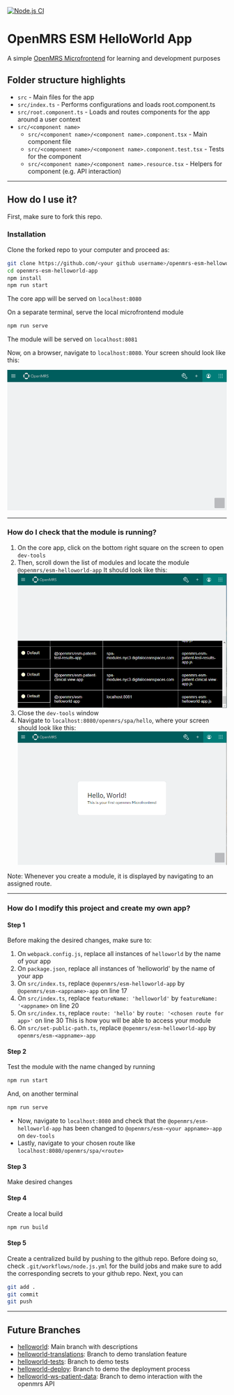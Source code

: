 [![Node.js CI](https://github.com/ivanruby/openmrs-esm-helloworld-app/actions/workflows/node.js.yml/badge.svg)](https://github.com/ivanruby/openmrs-esm-helloworld-app/actions/workflows/node.js.yml)

# OpenMRS ESM HelloWorld App

A simple [OpenMRS Microfrontend](https://wiki.openmrs.org/display/projects/Frontend+-+SPA+and+Microfrontends) for learning and development purposes

## Folder structure highlights

- `src` - Main files for the app
- `src/index.ts` - Performs configurations and loads root.component.ts
- `src/root.component.ts` - Loads and routes components for the app around a user context
- `src/<component name>`
  - `src/<component name>/<component name>.component.tsx` - Main component file
  - `src/<component name>/<component name>.component.test.tsx` - Tests for the component
  - `src/<component name>/<component name>.resource.tsx` - Helpers for component (e.g. API interaction)

---

## How do I use it?

First, make sure to fork this repo.

### Installation

Clone the forked repo to your computer and proceed as:

```sh
git clone https://github.com/<your github username>/openmrs-esm-helloworld-app.git
cd openmrs-esm-helloworld-app
npm install
npm run start
```

The core app will be served on `localhost:8080`

On a separate terminal, serve the local microfrontend module

```sh
npm run serve
```

The module will be served on `localhost:8081`

Now, on a browser, navigate to `localhost:8080`. Your screen should look like this:

![Home screen](SCREENSHOT_home.png)

---

### How do I check that the module is running?

1. On the core app, click on the bottom right square on the screen to open `dev-tools`
2. Then, scroll down the list of modules and locate the module `@openmrs/esm-helloworld-app`
   It should look like this:
   ![Home screen](SCREENSHOT_devtools.png)
3. Close the `dev-tools` window
4. Navigate to `localhost:8080/openmrs/spa/hello`, where your screen should look like this:
   ![Home screen](SCREENSHOT_hello.png)

Note: Whenever you create a module, it is displayed by navigating to an assigned route.

---

### How do I modify this project and create my own app?

#### Step 1

Before making the desired changes, make sure to:

1. On `webpack.config.js`, replace all instances of `helloworld` by the name of your app
2. On `package.json`, replace all instances of 'helloworld' by the name of your app
3. On `src/index.ts`, replace `@openmrs/esm-helloworld-app` by `@openmrs/esm-<appname>-app` on line 17
4. On `src/index.ts`, replace `featureName: 'helloworld'` by `featureName: '<appname>` on line 20
5. On `src/index.ts`, replace `route: 'hello'` by `route: '<chosen route for app>'` on line 30
   This is how you will be able to access your module
6. On `src/set-public-path.ts`, replace `@openmrs/esm-helloworld-app` by `openmrs/esm-<appname>-app`

#### Step 2

Test the module with the name changed by running

```sh
npm run start
```

And, on another terminal

```sh
npm run serve
```

- Now, navigate to `localhost:8080` and check that the `@openmrs/esm-helloworld-app` has been changed to `@openmrs/esm-<your appname>-app` on `dev-tools`
- Lastly, navigate to your chosen route like `localhost:8080/openmrs/spa/<route>`

#### Step 3

Make desired changes

#### Step 4

Create a local build

```sh
npm run build
```

#### Step 5

Create a centralized build by pushing to the github repo. Before doing so, check `.git/workflows/node.js.yml` for the build jobs and make sure to add the corresponding secrets to your github repo.
Next, you can

```sh
git add .
git commit
git push
```

---

## Future Branches

- [helloworld](): Main branch with descriptions
- [helloworld-translations](): Branch to demo translation feature
- [helloworld-tests](): Branch to demo tests
- [helloworld-deploy](): Branch to demo the deployment process
- [helloworld-ws-patient-data](): Branch to demo interaction with the openmrs API
